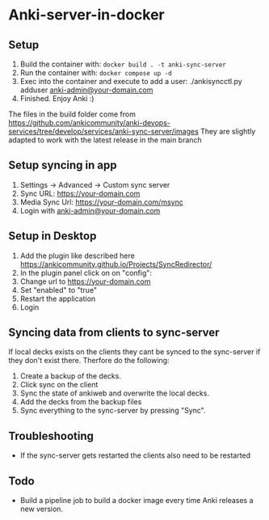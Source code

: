 # Anki-server-in-docker

## Setup 

1. Build the container with: ```docker build . -t anki-sync-server``` 
2. Run the container with: ```docker compose up -d```
3. Exec into the container and execute to add a user: ./ankisyncctl.py adduser anki-admin@your-domain.com
4. Finished. Enjoy Anki :)

The files in the build folder come from https://github.com/ankicommunity/anki-devops-services/tree/develop/services/anki-sync-server/images
They are slightly adapted to work with the latest release in the main branch


## Setup syncing in app
1. Settings -> Advanced -> Custom sync server
2. Sync URL: https://your-domain.com
3. Media Sync Url: https://your-domain.com/msync
4. Login with anki-admin@your-domain.com


## Setup in Desktop
1. Add the plugin like described here https://ankicommunity.github.io/Projects/SyncRedirector/
2. In the plugin panel click on on "config":
3. Change url to https://your-domain.com
4. Set "enabled" to "true"
5. Restart the application
6. Login

## Syncing data from clients to sync-server
If local decks exists on the clients they cant be synced to the sync-server if they don't exist there. 
Therfore do the following:
1. Create a backup of the decks.
2. Click sync on the client
3. Sync the state of ankiweb and overwrite the local decks.
4. Add the decks from the backup files
5. Sync everything to the sync-server by pressing "Sync".

## Troubleshooting
- If the sync-server gets restarted the clients also need to be restarted

## Todo
* Build a pipeline job to build a docker image every time Anki releases a new version.
